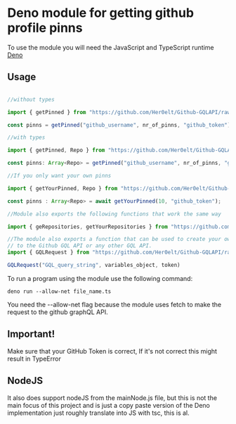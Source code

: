 # Deno module for getting github profile pinns

To use the module you will need the JavaScript and TypeScript runtime [Deno](https://deno.land/)

## Usage

```typescript

//without types

import { getPinned } from "https://github.com/Her0elt/Github-GQLAPI/raw/master/deno/main.ts"

const pinns = getPinned("github_username", nr_of_pinns, "github_token")

//with types

import { getPinned, Repo } from "https://github.com/Her0elt/Github-GQLAPI/raw/master/deno/main.ts"

const pinns: Array<Repo> = getPinned("github_username", nr_of_pinns, "github_token")

//If you only want your own pinns 

import { getYourPinned, Repo } from "https://github.com/Her0elt/Github-GQLAPI/raw/master/deno/main.ts"

const pinns : Array<Repo> = await getYourPinned(10, "github_token");

//Module also exports the following functions that work the same way

import { geRepositories, getYourRepositories } from "https://github.com/Her0elt/Github-GQLAPI/raw/master/deno/main.ts"

//The module also exports a function that can be used to create your own request,
// to the Github GQL API or any other GQL API.
import { GQLRequest } from "https://github.com/Her0elt/Github-GQLAPI/raw/master/deno/main.ts"

GQLRequest("GQL_query_string", variables_object, token)
```
To run a program using the module use the following command:
```
deno run --allow-net file_name.ts  
```

You need the --allow-net flag because the module uses fetch to make the request to the github graphQL API.

## Important!
Make sure that your GitHub Token is correct, If it's not correct this might result in TypeError

## NodeJS 
It also does support nodeJS from the mainNode.js file, but this is not the main focus of this project and is just a copy paste version of the Deno implementation just roughly translate into JS with tsc, this is al.
